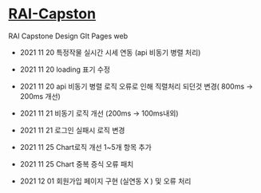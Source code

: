 # [RAI-Capston](https://soplay.github.io/RAI-Capston/)

RAI Capstone Design GIt Pages web

- 2021 11 20 특정작물 실시간 시세 연동 (api 비동기 병렬 처리)
- 2021 11 20 loading 표기 수정
- 2021 11 20 api 비동기 병렬 로직 오류로 인해 직렬처리 되던것 변경( 800ms -> 200ms 개선)

- 2021 11 21 비동기 로직 개선 (200ms -> 100ms내외)
- 2021 11 21 로그인 실패시 로직 변경

- 2021 11 25 Chart로직 개선 1~5개 항목 추가
- 2021 11 25 Chart 중복 증식 오류 패치

- 2021 12 01 회원가입 페이지 구현 (실연동 X ) 및 오류 처리
